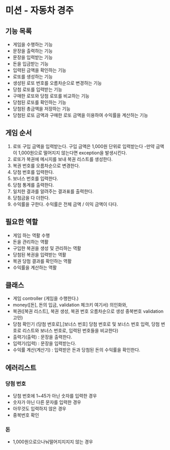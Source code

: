 # 미션 - 자동차 경주

## 기능 목록
- 게임을 수행하는 기능
- 문장을 출력하는 기능
- 문장을 입력받는 기능
- 돈을 입금받는 기능
- 입력된 금액을 확인하는 기능
- 로또를 생성하는 기능
- 생성된 로또 번호를 오름차순으로 변경하는 기능
- 당첨 로또를 입력받는 기능
- 구매한 로또와 당첨 로또를 비교하는 기능
- 당첨된 로또를 확인하는 기능
- 당첨된 총금액을 저장하는 기능
- 당첨된 로또 금액과 구매한 로또 금액을 이용하여 수익률을 계산하는 기능


## 게임 순서
1. 로또 구입 금액을 입력받는다. 구입 금액은 1,000원 단위로 입력받는다
   -만약 금액이 1,000원으로 떨어지지 않는다면 exception을 발생시킨다.
2. 로또가 복권에 메시지를 보내 복권 리스트를 생성한다.
3. 복권 번호를 오름차순으로 변경한다.
4. 당첨 번호를 입력한다.
5. 보너스 번호를 입력한다.
6. 당첨 통계를 출력한다.
7. 일치한 결과를 알려주는 결과표를 출력한다.
8. 당첨금을 다 더한다.
9. 수익률을 구한다. 수익률은 전체 금액 / 이익 금액이 다다.

## 필요한 역할
- 게임 하는 역활 수행
- 돈을 관리하는 역활
- 구입한 복권을 생성 및 관리하는 역활
- 당첨된 복권을 입력받는 역활
- 복권 당첨 결과를 확인하는 역활
- 수익률을 계산하는 역활

## 클래스

- 게임 controller (게임을 수행한다.)
- money([돈], 돈의 입금, validation 체크키 여기서) 의인화와,
- 복권([복권 리스트], 복권 생성, 복권 번호 오름차순으로 생성 중복번호 validation 고민)
- 당첨 확인기 (당첨 번호로],[보너스 번호] 당첨 번호로 및 보너스 번호 입력, 당첨 번호로 리스트와 보너스 번호로, 입력된 번호들을 비교한다)
- 출력기(출력) : 문장을 출력한다.
- 입력기(입력) : 문장을 입력받는다.
- 수익률 계산(계산기) : 입력받은 돈과 당첨된 돈의 수익률을 확인한다.

## 에러리스트 

### 당첨 번호
- 당첨 번호에 1~45가 아닌 숫자를 입력한 경우
- 숫자가 아닌 다른 문자를 입력한 경우
- 아무것도 입력하지 않은 경우
- 중복번호 확인

### 돈
- 1,000원으로으나눠떨어지지지지 않는 경우